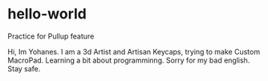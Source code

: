 # hello-world
Practice for Pullup feature

Hi, Im Yohanes.
I am a 3d Artist and Artisan Keycaps, trying to make Custom MacroPad. Learning a bit about programminng.
Sorry for my bad english. Stay safe.

